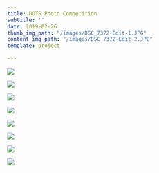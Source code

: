 ```yaml
---
title: DOTS Photo Competition
subtitle: ''
date: 2019-02-26
thumb_img_path: "/images/DSC_7372-Edit-1.JPG"
content_img_path: "/images/DSC_7372-Edit-2.JPG"
template: project

---
```

![](/images/DSC_6748.JPG)

![](/images/DSC_6813-Edit.JPG)

![](/images/DSC_4481-Edit.JPG)

![](/images/DSC_7477-Edit.JPG)

![](/images/DSC_4503-Edit.JPG)

![](/images/DSC_7541-Edit-2.JPG)

![](/images/DSC_5940.JPG)

![](/images/DSC_7533-Edit-Edit.JPG)